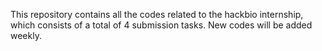 This repository contains all the codes related to the hackbio internship, which consists of a total of 4 submission tasks. New codes will be added weekly.
